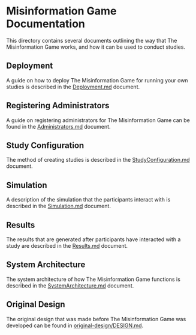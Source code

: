 # Misinformation Game Documentation
This directory contains several documents outlining the
way that The Misinformation Game works, and how it can
be used to conduct studies.

## Deployment
A guide on how to deploy The Misinformation Game for
running your own studies is described in the
[Deployment.md](Deployment.md) document.

## Registering Administrators
A guide on registering administrators for The Misinformation
Game can be found in the
[Administrators.md](Administrators.md) document.

## Study Configuration
The method of creating studies is described in the
[StudyConfiguration.md](StudyConfiguration.md) document.

## Simulation
A description of the simulation that the participants
interact with is described in the
[Simulation.md](Simulation.md) document.

## Results
The results that are generated after participants have
interacted with a study are described in the
[Results.md](Results.md) document.

## System Architecture
The system architecture of how The Misinformation Game
functions is described in the
[SystemArchitecture.md](SystemArchitecture.md) document.

## Original Design
The original design that was made before The Misinformation Game
was developed can be found in
[original-design/DESIGN.md](original-design/DESIGN.md).

